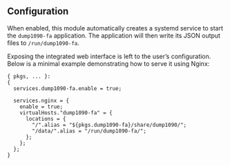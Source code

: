 ## Configuration

When enabled, this module automatically creates a systemd service to start the `dump1090-fa` application. The application will then write its JSON output files to `/run/dump1090-fa`.

Exposing the integrated web interface is left to the user’s configuration. Below is a minimal example demonstrating how to serve it using Nginx:

```programlisting
{ pkgs, ... }:
{
  services.dump1090-fa.enable = true;

  services.nginx = {
    enable = true;
    virtualHosts."dump1090-fa" = {
      locations = {
        "/".alias = "${pkgs.dump1090-fa}/share/dump1090/";
        "/data/".alias = "/run/dump1090-fa/";
      };
    };
  };
}
```
